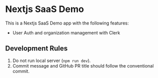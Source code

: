 # Nextjs SaaS Demo

This is a Nextjs SaaS Demo app with the following features:
- User Auth and organization management with Clerk

## Development Rules

1. Do not run local server (`npm run dev`).
1. Commit message and GitHub PR title should follow the conventional commit.
